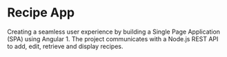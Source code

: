 
# Recipe App

Creating a seamless user experience by building a Single Page Application (SPA) using Angular 1. The project communicates with a Node.js REST API to add, edit, retrieve and display recipes.
